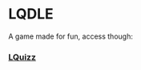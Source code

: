 # LQDLE

A game made for fun, access though:

### [LQuizz]([https://group-2-keepee.streamlit.app/](https://lquizz.streamlit.app/))
